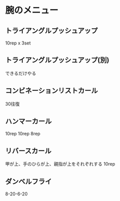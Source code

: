 # 腕のメニュー
## トライアングルプッシュアップ  
10rep x 3set

## トライアングルプッシュアップ(別)  
できるだけやる

## コンビネーションリストカール
30往復

## ハンマーカール
10rep 10rep 8rep

## リバースカール
甲が上、手のひらが上、親指が上をそれぞれする
10rep

## ダンベルフライ
8-20-6-20